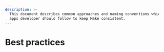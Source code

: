 ```yaml
---
description: >-
  This document describes common approaches and naming conventions which every
  apps developer should follow to keep Make consistent.
---
```


# Best practices

